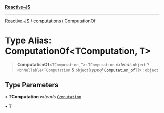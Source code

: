 [**Reactive-JS**](../../README.md)

***

[Reactive-JS](../../README.md) / [computations](../README.md) / ComputationOf

# Type Alias: ComputationOf\<TComputation, T\>

> **ComputationOf**\<`TComputation`, `T`\>: `TComputation` *extends* `object` ? `NonNullable`\<`TComputation` & `object`\[*typeof* [`Computation_ofT`](../variables/Computation_ofT.md)\]\> : `object`

## Type Parameters

• **TComputation** *extends* [`Computation`](Computation.md)

• **T**
